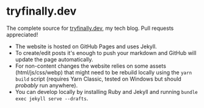﻿# tryfinally.dev

The complete source for [tryfinally.dev](https://tryfinally.dev/), my tech blog. Pull requests appreciated!

* The website is hosted on GitHub Pages and uses Jekyll. 
* To create/edit posts it's enough to push your markdown and GitHub will update the page automatically. 
* For non-content changes the website relies on some assets (html/js/css/webp) that might need to be rebuild locally using the `yarn build` script (requires Yarn Classic, tested on Windows but should *probably* run anywhere).
* You can develop locally by installing Ruby and Jekyll and running `bundle exec jekyll serve --drafts`.
